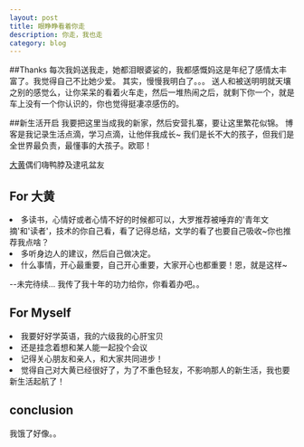 ```yaml
---
layout: post
title: 眼睁睁看着你走
description: 你走，我也走
category: blog
---
```


##Thanks
每次我妈送我走，她都泪眼婆娑的，我都感慨妈这是年纪了感情太丰富了。我觉得自己不比她少爱。
其实，慢慢我明白了。。。
送人和被送明明就天壤之别的感觉么，让你呆呆的看着火车走，然后一堆热闹之后，就剩下你一个，就是车上没有一个你认识的，你也觉得挺凄凉感伤的。

##新生活开启
我要把这里当成我的新家，然后安营扎寨，要让这里繁花似锦。
博客是我记录生活点滴，学习点滴，让他伴我成长~
我们是长不大的孩子，但我们是全世界最负责，最懂事的大孩子。欧耶！


[大黄][]偶们嗨鸭脖及逮吼盆友
## For 大黄
<li>
	多读书，心情好或者心情不好的时候都可以，大罗推荐被唾弃的'青年文摘'和'读者'，技术的你自己看，看了记得总结，文学的看了也要自己吸收~你也推荐我点啥？
</li>
<li>
	多听身边人的建议，然后自己做决定。
</li>
<li>
	什么事情，开心最重要，自己开心重要，大家开心也都重要！恩，就是这样~
</li>

--未完待续...
我传了我十年的功力给你，你看着办吧。。

## For Myself
<li>
我要好好学英语，我的六级我的心肝宝贝
</li>
<li>
还是挂念着想和某人能一起投个会议
</li>
<li>
记得关心朋友和亲人，和大家共同进步！
</li>
<li>
	觉得自己对大黄已经很好了，为了不重色轻友，不影响那人的新生活，我也要新生活起航了！
</li>


## conclusion
我饿了好像。。

[大黄]: http://hjyoite.github.io/
